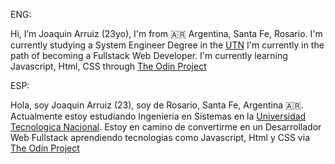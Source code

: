 ENG:



Hi, I’m Joaquin Arruiz (23yo), I'm from 🇦🇷 Argentina, Santa Fe, Rosario. I'm currently studying a System Engineer Degree in the [UTN](https://en.wikipedia.org/wiki/National_Technological_University)
I'm currently in the path of becoming a Fullstack Web Developer. I'm currently learning Javascript, Html, CSS through [The Odin Project](https://www.theodinproject.com/)


ESP:

Hola, soy Joaquin Arruiz (23), soy de Rosario, Santa Fe, Argentina 🇦🇷. Actualmente estoy estudiando Ingenieria en Sistemas en la [Universidad Tecnologica Nacional](https://es.wikipedia.org/wiki/Universidad_Tecnol%C3%B3gica_Nacional). Estoy en camino de convertirme en un Desarrollador Web Fullstack aprendiendo tecnologias como Javascript, Html y CSS via [The Odin Project](https://www.theodinproject.com/) 


<!---
readme for frontpage 
--->

